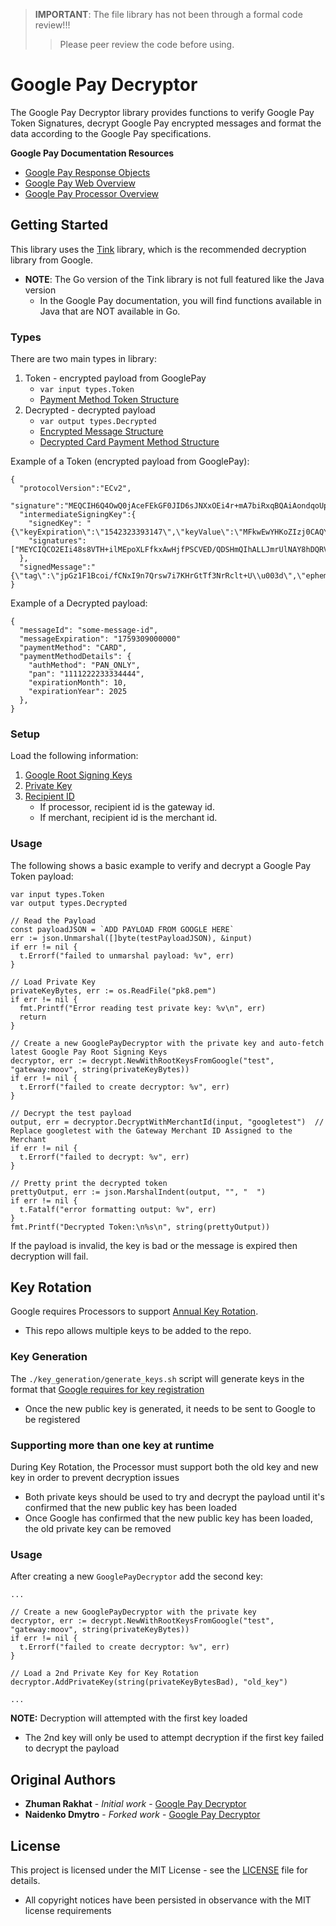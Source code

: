 > **IMPORTANT**: The file library has not been through a formal code review!!!
>> Please peer review the code before using.

# Google Pay Decryptor

The Google Pay Decryptor library provides functions to verify Google Pay Token Signatures, decrypt Google Pay encrypted messages and format the data according to the Google Pay specifications.

**Google Pay Documentation Resources**
- [Google Pay Response Objects](https://developers.google.com/pay/api/web/reference/response-objects)
- [Google Pay Web Overview](https://developers.google.com/pay/api/web/overview)
- [Google Pay Processor Overview](https://developers.google.com/pay/api/processors/overview)

## Getting Started

This library uses the [Tink](https://github.com/google/tink) library, which is the recommended decryption library from Google.
- **NOTE**: The Go version of the Tink library is not full featured like the Java version
   - In the Google Pay documentation, you will find functions available in Java that are NOT available in Go.

### Types

There are two main types in library:
1. Token - encrypted payload from GooglePay
   - `var input types.Token`
   - [Payment Method Token Structure](https://developers.google.com/pay/api/web/guides/resources/payment-data-cryptography#payment-method-token-structure)
2. Decrypted - decrypted payload
   - `var output types.Decrypted`
   - [Encrypted Message Structure](https://developers.google.com/pay/api/web/guides/resources/payment-data-cryptography#encrypted-message)
   - [Decrypted Card Payment Method Structure](https://developers.google.com/pay/api/web/guides/resources/payment-data-cryptography#card)

Example of a Token (encrypted payload from GooglePay):
```
{
  "protocolVersion":"ECv2",
  "signature":"MEQCIH6Q4OwQ0jAceFEkGF0JID6sJNXxOEi4r+mA7biRxqBQAiAondqoUpU/bdsrAOpZIsrHQS9nwiiNwOrr24RyPeHA0Q\u003d\u003d",
  "intermediateSigningKey":{
    "signedKey": "{\"keyExpiration\":\"1542323393147\",\"keyValue\":\"MFkwEwYHKoZIzj0CAQYIKoZIzj0DAQcDQgAE/1+3HBVSbdv+j7NaArdgMyoSAM43yRydzqdg1TxodSzA96Dj4Mc1EiKroxxunavVIvdxGnJeFViTzFvzFRxyCw\\u003d\\u003d\"}",
    "signatures": ["MEYCIQCO2EIi48s8VTH+ilMEpoXLFfkxAwHjfPSCVED/QDSHmQIhALLJmrUlNAY8hDQRV/y1iKZGsWpeNmIP+z+tCQHQxP0v"]
  },
  "signedMessage":"{\"tag\":\"jpGz1F1Bcoi/fCNxI9n7Qrsw7i7KHrGtTf3NrRclt+U\\u003d\",\"ephemeralPublicKey\":\"BJatyFvFPPD21l8/uLP46Ta1hsKHndf8Z+tAgk+DEPQgYTkhHy19cF3h/bXs0tWTmZtnNm+vlVrKbRU9K8+7cZs\\u003d\",\"encryptedMessage\":\"mKOoXwi8OavZ\"}"
}
```

Example of a Decrypted payload:
```
{
  "messageId": "some-message-id",
  "messageExpiration": "1759309000000"
  "paymentMethod": "CARD",
  "paymentMethodDetails": {
    "authMethod": "PAN_ONLY",
    "pan": "1111222233334444",
    "expirationMonth": 10,
    "expirationYear": 2025
  },
}
```

### Setup

Load the following information:
1. [Google Root Signing Keys](https://developers.google.com/pay/api/web/guides/resources/payment-data-cryptography#root-signing-keys)
2. [Private Key](https://developers.google.com/pay/api/web/guides/resources/payment-data-cryptography#using-openssl)
3. [Recipient ID](https://developers.google.com/pay/api/web/guides/tutorial#tokenization)
   - If processor, recipient id is the gateway id.
   - If merchant, recipient id is the merchant id.

### Usage

The following shows a basic example to verify and decrypt a Google Pay Token payload:
```
var input types.Token
var output types.Decrypted

// Read the Payload
const payloadJSON = `ADD PAYLOAD FROM GOOGLE HERE`
err := json.Unmarshal([]byte(testPayloadJSON), &input)
if err != nil {
  t.Errorf("failed to unmarshal payload: %v", err)
}

// Load Private Key
privateKeyBytes, err := os.ReadFile("pk8.pem")
if err != nil {
  fmt.Printf("Error reading test private key: %v\n", err)
  return
}

// Create a new GooglePayDecryptor with the private key and auto-fetch latest Google Pay Root Signing Keys
decryptor, err := decrypt.NewWithRootKeysFromGoogle("test", "gateway:moov", string(privateKeyBytes))
if err != nil {
  t.Errorf("failed to create decryptor: %v", err)
}

// Decrypt the test payload
output, err = decryptor.DecryptWithMerchantId(input, "googletest")  // Replace googletest with the Gateway Merchant ID Assigned to the Merchant
if err != nil {
  t.Errorf("failed to decrypt: %v", err)
}

// Pretty print the decrypted token
prettyOutput, err := json.MarshalIndent(output, "", "  ")
if err != nil {
  t.Fatalf("error formatting output: %v", err)
}
fmt.Printf("Decrypted Token:\n%s\n", string(prettyOutput))
```

If the payload is invalid, the key is bad or the message is expired then decryption will fail.

## Key Rotation

Google requires Processors to support [Annual Key Rotation](https://developers.google.com/pay/api/processors/guides/implementation/rotate-keys-with).
- This repo allows multiple keys to be added to the repo.

### Key Generation

The `./key_generation/generate_keys.sh` script will generate keys in the format that [Google requires for key registration](https://developers.google.com/pay/api/processors/guides/implementation/prepare-your-key)
- Once the new public key is generated, it needs to be sent to Google to be registered

### Supporting more than one key at runtime

During Key Rotation, the Processor must support both the old key and new key in order to prevent decryption issues
- Both private keys should be used to try and decrypt the payload until it's confirmed that the new public key has been loaded
- Once Google has confirmed that the new public key has been loaded, the old private key can be removed

### Usage

After creating a new `GooglePayDecryptor` add the second key:
```
...

// Create a new GooglePayDecryptor with the private key
decryptor, err := decrypt.NewWithRootKeysFromGoogle("test", "gateway:moov", string(privateKeyBytes))
if err != nil {
  t.Errorf("failed to create decryptor: %v", err)
}

// Load a 2nd Private Key for Key Rotation
decryptor.AddPrivateKey(string(privateKeyBytesBad), "old_key")

...
```

**NOTE:** Decryption will attempted with the first key loaded
- The 2nd key will only be used to attempt decryption if the first key failed to decrypt the payload

## Original Authors

* **Zhuman Rakhat** - *Initial work* - [Google Pay Decryptor](https://github.com/zethuman/google-pay-decryptor)
* **Naidenko Dmytro** - *Forked work* - [Google Pay Decryptor](https://github.com/M1crogravity/google-pay-decryptor)

## License

This project is licensed under the MIT License - see the [LICENSE](LICENSE) file for details.
- All copyright notices have been persisted in observance with the MIT license requirements
